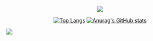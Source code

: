 <div align= "center">
    <img src="https://capsule-render.vercel.app/api?type=waving&color=gradient&height=120&text=Hello%20World!%20I'm%20NinKy0&animation=&fontColor=aca99a&fontSize=50" />
</div>
    
<div align="center">

[![Top Langs](https://github-readme-stats.vercel.app/api/top-langs/?username=Ninky0)](https://github.com/Ninky0/github-readme-stats)
[![Anurag's GitHub stats](https://github-readme-stats.vercel.app/api?username=Ninky0)](https://github.com/Ninky0/github-readme-stats)

</div>

<div style="display:flex; flex-direction:row;">
    <a href="mailto:nikmir419@gmail.com">
        <img src="https://img.shields.io/badge/Gmail-EA4335?style=for-the-badge&logo=Gmail&logoColor=white"> 
    </a>
</div>
